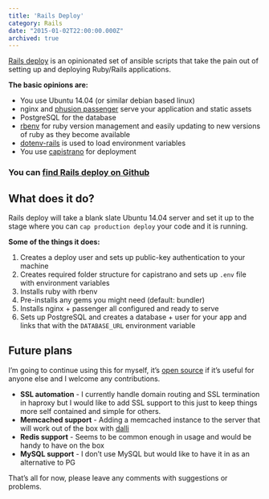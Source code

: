 ```yaml
---
title: 'Rails Deploy'
category: Rails
date: "2015-01-02T22:00:00.000Z"
archived: true
---
```


[Rails deploy](https://github.com/phawk/rails-deploy) is an opinionated set of ansible scripts that take the pain out of setting up and deploying Ruby/Rails applications.

**The basic opinions are:**

- You use Ubuntu 14.04 (or similar debian based linux)
- nginx and [phusion passenger](https://www.phusionpassenger.com/) serve your application and static assets
- PostgreSQL for the database
- [rbenv](https://github.com/sstephenson/rbenv) for ruby version management and easily updating to new versions of ruby as they become available
- [dotenv-rails](https://rubygems.org/gems/dotenv-rails) is used to load environment variables
- You use [capistrano](http://capistranorb.com/) for deployment


### You can [find Rails deploy on Github](https://github.com/phawk/rails-deploy)

## What does it do?

Rails deploy will take a blank slate Ubuntu 14.04 server and set it up to the stage where you can `cap production deploy` your code and it is running.

**Some of the things it does:**

1. Creates a deploy user and sets up public-key authentication to your machine
2. Creates required folder structure for capistrano and sets up `.env` file with environment variables
3. Installs ruby with rbenv
4. Pre-installs any gems you might need (default: bundler)
5. Installs nginx + passenger all configured and ready to serve
6. Sets up PostgreSQL and creates a database + user for your app and links that with the `DATABASE_URL` environment variable

## Future plans

I’m going to continue using this for myself, it’s [open source](https://github.com/phawk/rails-deploy) if it’s useful for anyone else and I welcome any contributions.

- **SSL automation** - I currently handle domain routing and SSL termination in haproxy but I would like to add SSL support to this just to keep things more self contained and simple for others.
- **Memcached support** - Adding a memcached instance to the server that will work out of the box with [dalli](https://rubygems.org/gems/dalli)
- **Redis support** - Seems to be common enough in usage and would be handy to have on the box
- **MySQL support** - I don’t use MySQL but would like to have it in as an alternative to PG

That’s all for now, please leave any comments with suggestions or problems.
